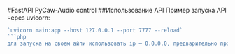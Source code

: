 #FastAPI PyCaw-Audio control
##Использование API
Пример запуска API через uvicorn: 
```php
`uvicorn main:app --host 127.0.0.1 --port 7777 --reload`
```php
для запуска на своем айпи использовать ip — 0.0.0.0, предварительно пробросив порты
